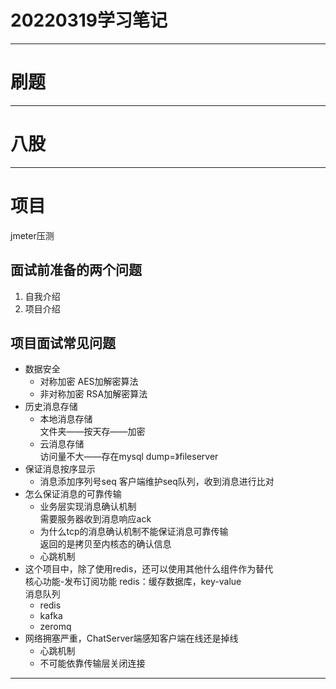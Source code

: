 # 20220319学习笔记

***

# 刷题

***

# 八股

***

# 项目

jmeter压测

## 面试前准备的两个问题

1. 自我介绍
2. 项目介绍

## 项目面试常见问题

* 数据安全
  * 对称加密 AES加解密算法
  * 非对称加密 RSA加解密算法
* 历史消息存储
  * 本地消息存储  
  文件夹——按天存——加密
  * 云消息存储  
  访问量不大——存在mysql dump=》fileserver
* 保证消息按序显示
  * 消息添加序列号seq 客户端维护seq队列，收到消息进行比对
* 怎么保证消息的可靠传输
  * 业务层实现消息确认机制  
  需要服务器收到消息响应ack
  * 为什么tcp的消息确认机制不能保证消息可靠传输  
  返回的是拷贝至内核态的确认信息
  * 心跳机制
* 这个项目中，除了使用redis，还可以使用其他什么组件作为替代  
  核心功能-发布订阅功能 redis：缓存数据库，key-value  
  消息队列
  * redis
  * kafka
  * zeromq
* 网络拥塞严重，ChatServer端感知客户端在线还是掉线  
  * 心跳机制
  * 不可能依靠传输层关闭连接

***
